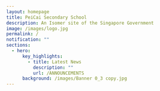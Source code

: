 ```yaml
---
layout: homepage
title: PeiCai Secondary School
description: An Isomer site of the Singapore Government
image: /images/logo.jpg
permalink: /
notification: ""
sections:
  - hero:
      key_highlights:
        - title: Latest News
          description: ""
          url: /ANNOUNCEMENTS
      background: /images/Banner 0_3 copy.jpg
---
```

